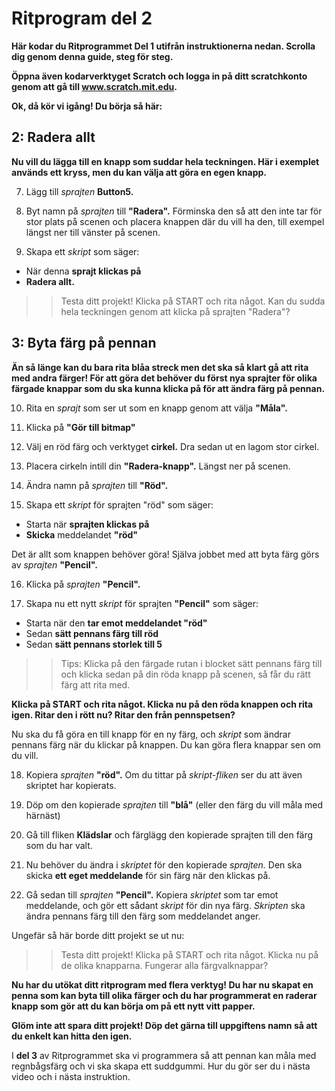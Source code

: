 # Ritprogram del 2 

**Här kodar du Ritprogrammet Del 1 utifrån instruktionerna nedan. Scrolla dig genom denna guide, steg för steg.**

**Öppna även kodarverktyget Scratch och logga in på ditt scratchkonto genom att gå till www.scratch.mit.edu.**

**Ok, då kör vi igång! Du börja så här:**

## 2: Radera allt 

**Nu vill du lägga till en knapp som suddar hela teckningen. Här i exemplet används ett kryss, men du kan välja att göra en egen knapp.**

7. Lägg till *sprajten* **Button5.**  

8. Byt namn på *sprajten* till **"Radera".** Förminska den så att den inte tar för stor plats på scenen och placera knappen där du vill ha den, till exempel längst ner till vänster på scenen.

9. Skapa ett *skript* som säger:

* När denna **sprajt klickas på**
* **Radera allt.**

>> Testa ditt projekt! Klicka på START och rita något. Kan du sudda hela teckningen genom att klicka på sprajten "Radera"?

## 3: Byta färg på pennan 

**Än så länge kan du bara rita blåa streck men det ska så klart gå att rita med andra färger! För att göra det behöver du först nya sprajter för olika färgade knappar som du ska kunna klicka på för att ändra färg på pennan.** 

10. Rita en *sprajt* som ser ut som en knapp genom att välja **"Måla".** 

11. Klicka på **"Gör till bitmap"** 

12. Välj en röd färg och verktyget **cirkel.** Dra sedan ut en lagom stor cirkel.  

13. Placera cirkeln intill din **"Radera-knapp".** Längst ner på scenen.

14. Ändra namn på *sprajten* till **"Röd".**

15. Skapa ett *skript* för sprajten "röd" som säger:

* Starta när **sprajten klickas på**  
* **Skicka** meddelandet **"röd"**  

Det är allt som knappen behöver göra! Själva jobbet med att byta färg görs av *sprajten* **"Pencil".**  

16. Klicka på *sprajten* **"Pencil".**   

17. Skapa nu ett nytt *skript* för sprajten **"Pencil"** som säger:  

* Starta när den **tar emot meddelandet "röd"**
* Sedan **sätt pennans färg till röd**
* Sedan **sätt pennans storlek till 5** 

>> Tips: Klicka på den färgade rutan i blocket sätt pennans färg till och klicka sedan på din röda knapp på scenen, så får du rätt färg att rita med.

**Klicka på START och rita något. Klicka nu på den röda knappen och rita igen. Ritar den i rött nu? Ritar den från pennspetsen?** 

Nu ska du få göra en till knapp för en ny färg, och *skript* som ändrar pennans färg när du klickar på knappen. Du kan göra flera knappar sen om du vill.  

18. Kopiera *sprajten* **"röd".** Om du tittar på *skript-fliken* ser du att även skriptet har kopierats.  

19. Döp om den kopierade *sprajten* till **"blå"** (eller den färg du vill måla med härnäst)  

20. Gå till fliken **Klädslar** och färglägg den kopierade sprajten till den färg som du har valt. 

21. Nu behöver du ändra i *skriptet* för den kopierade *sprajten.* Den ska skicka **ett eget meddelande** för sin färg när den klickas på. 

22. Gå sedan till *sprajten* **"Pencil".** Kopiera *skriptet* som tar emot meddelande, och gör ett sådant *skript* för din nya färg. *Skripten* ska ändra pennans färg till den färg som meddelandet anger.  

Ungefär så här borde ditt projekt se ut nu:  

>> Testa ditt projekt! Klicka på START och rita något. Klicka nu på de olika knapparna. Fungerar alla färgvalknappar? 

**Nu har du utökat ditt ritprogram med flera verktyg! Du har nu skapat en penna som kan byta till olika färger och du har programmerat en raderar knapp som gör att du kan börja om på ett nytt vitt papper.**

**Glöm inte att spara ditt projekt! Döp det gärna till uppgiftens namn så att du enkelt kan hitta den igen.** 

I **del 3** av Ritprogrammet ska vi programmera så att pennan kan måla med regnbågsfärg och vi ska skapa ett suddgummi. Hur du gör ser du i nästa video och i nästa instruktion. 